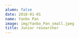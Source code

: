 ```yaml
---
alumn: false
date: 2018-01-01
name: Yanbo Pan
image: img/Yanbo_Pan_small.jpeg
title: Junior researcher
---
```


